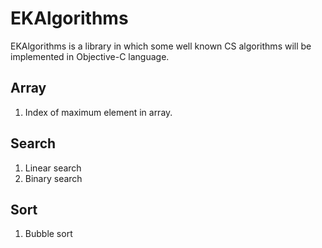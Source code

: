 EKAlgorithms
============

EKAlgorithms is a  library in which some well known CS algorithms will be implemented in Objective-C language.

Array
----- 
1. Index of maximum element in array.

Search
------ 
1. Linear search 
2. Binary search

Sort
----
1. Bubble sort
